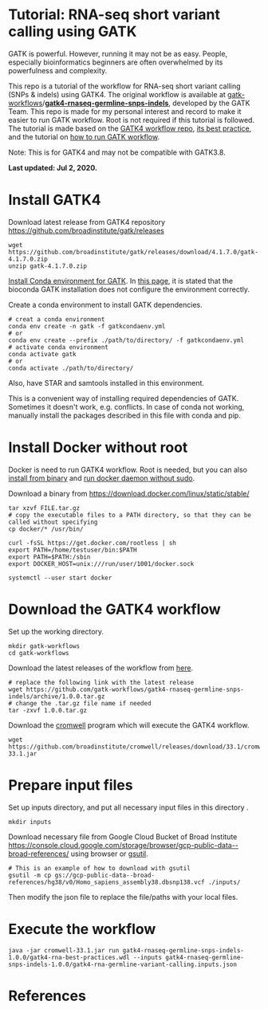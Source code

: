 # Tutorial: RNA-seq short variant calling using GATK

GATK is powerful. However, running it may not be as easy. People, especially bioinformatics beginners are often overwhelmed by its powerfulness and complexity. 

This repo is a tutorial of the workflow for RNA-seq short variant calling (SNPs & indels) using GATK4. The original workflow is available at [gatk-workflows](https://github.com/gatk-workflows)/**[gatk4-rnaseq-germline-snps-indels](https://github.com/gatk-workflows/gatk4-rnaseq-germline-snps-indels)**, developed by the GATK Team.  This repo is made for my personal interest and record to make it easier to run GATK workflow. Root is not required if this tutorial is followed. The tutorial is made based on the [GATK4 workflow repo](https://github.com/gatk-workflows/gatk4-rnaseq-germline-snps-indels), [its best practice](https://gatk.broadinstitute.org/hc/en-us/articles/360035531192-RNAseq-short-variant-discovery-SNPs-Indels-), and the tutorial on [how to run GATK workflow](https://gatk.broadinstitute.org/hc/en-us/articles/360035530952?id=12521). 

Note: This is for GATK4 and may not be compatible with GATK3.8.

**Last updated: Jul 2, 2020.**

# Install GATK4

Download latest release from GATK4 repository https://github.com/broadinstitute/gatk/releases

```
wget https://github.com/broadinstitute/gatk/releases/download/4.1.7.0/gatk-4.1.7.0.zip
unzip gatk-4.1.7.0.zip
```



[Install Conda environment for GATK](https://gatk.broadinstitute.org/hc/en-us/articles/360035889851--How-to-Install-and-use-Conda-for-GATK4). In [this page](https://gatk.broadinstitute.org/hc/en-us/articles/360035889851--How-to-Install-and-use-Conda-for-GATK4), it is stated that the bioconda GATK installation does not configure the environment correctly.

Create a conda environment to install GATK dependencies.

```
# creat a conda environment
conda env create -n gatk -f gatkcondaenv.yml
# or 
conda env create --prefix ./path/to/directory/ -f gatkcondaenv.yml
# activate conda environment
conda activate gatk
# or
conda activate ./path/to/directory/

```

Also, have STAR and samtools installed in this environment.

This is a convenient way of installing required dependencies of GATK. Sometimes it doesn't work, e.g. conflicts. In case of conda not working, manually install the packages described in this file with conda and pip.

# Install Docker without root

Docker is need to run GATK4 workflow. Root is needed, but you can also [install from binary](https://docs.docker.com/engine/install/binaries/) and [run docker daemon without sudo](https://docs.docker.com/engine/security/rootless/).

Download a binary from https://download.docker.com/linux/static/stable/ 

```
tar xzvf FILE.tar.gz
# copy the executable files to a PATH directory, so that they can be called without specifying 
cp docker/* /usr/bin/

curl -fsSL https://get.docker.com/rootless | sh
export PATH=/home/testuser/bin:$PATH
export PATH=$PATH:/sbin
export DOCKER_HOST=unix:///run/user/1001/docker.sock

systemctl --user start docker
```



# Download the GATK4 workflow

Set up the working directory.

```
mkdir gatk-workflows
cd gatk-workflows
```

Download the latest releases of the workflow from [here](https://github.com/gatk-workflows/gatk4-rnaseq-germline-snps-indels/releases).

```
# replace the following link with the latest release
wget https://github.com/gatk-workflows/gatk4-rnaseq-germline-snps-indels/archive/1.0.0.tar.gz 
# change the .tar.gz file name if needed
tar -zxvf 1.0.0.tar.gz
```

Download the [cromwell](https://github.com/broadinstitute/cromwell/releases) program which will execute the GATK4 workflow.

```
wget https://github.com/broadinstitute/cromwell/releases/download/33.1/cromwell-33.1.jar
```



# Prepare input files

Set up inputs directory, and put all necessary input files in this directory .

```
mkdir inputs
```

Download necessary file from Google Cloud Bucket of Broad Institute https://console.cloud.google.com/storage/browser/gcp-public-data--broad-references/ using browser or [gsutil](https://cloud.google.com/storage/docs/gsutil_install#linux).

```
# This is an example of how to download with gsutil
gsutil -m cp gs://gcp-public-data--broad-references/hg38/v0/Homo_sapiens_assembly38.dbsnp138.vcf ./inputs/
```

Then modify the json file to replace the file/paths with your local files.



# Execute the workflow

```
java -jar cromwell-33.1.jar run gatk4-rnaseq-germline-snps-indels-1.0.0/gatk4-rna-best-practices.wdl --inputs gatk4-rnaseq-germline-snps-indels-1.0.0/gatk4-rna-germline-variant-calling.inputs.json
```



# References

[1]:https://github.com/gatk-workflows/gatk4-rnaseq-germline-snps-indels
[2]: https://gatk.broadinstitute.org/hc/en-us/articles/360035531192-RNAseq-short-variant-discovery-SNPs-Indels-
[3]:https://gatk.broadinstitute.org/hc/en-us/articles/360035530952?id=12521
